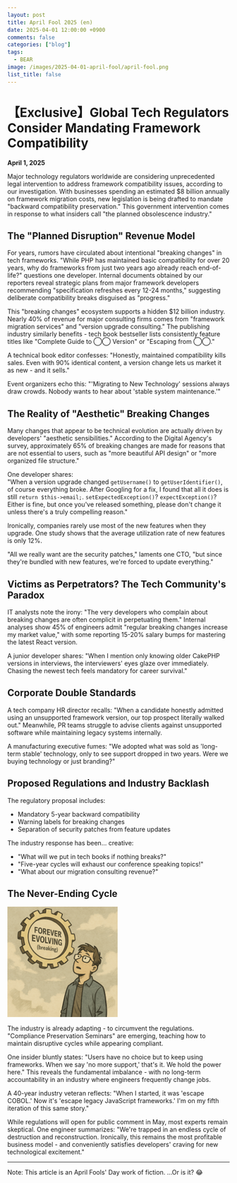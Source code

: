 ```yaml
---
layout: post
title: April Fool 2025 (en)
date: 2025-04-01 12:00:00 +0900
comments: false
categories: ["blog"]
tags:
  - BEAR
image: /images/2025-04-01-april-fool/april-fool.png
list_title: false
---
```



# 【Exclusive】Global Tech Regulators Consider Mandating Framework Compatibility

**April 1, 2025**

Major technology regulators worldwide are considering unprecedented legal intervention to address framework compatibility issues, according to our investigation. With businesses spending an estimated $8 billion annually on framework migration costs, new legislation is being drafted to mandate "backward compatibility preservation." This government intervention comes in response to what insiders call "the planned obsolescence industry."

## The "Planned Disruption" Revenue Model

For years, rumors have circulated about intentional "breaking changes" in tech frameworks. "While PHP has maintained basic compatibility for over 20 years, why do frameworks from just two years ago already reach end-of-life?" questions one developer. Internal documents obtained by our reporters reveal strategic plans from major framework developers recommending "specification refreshes every 12-24 months," suggesting deliberate compatibility breaks disguised as "progress."

This "breaking changes" ecosystem supports a hidden $12 billion industry. Nearly 40% of revenue for major consulting firms comes from "framework migration services" and "version upgrade consulting." The publishing industry similarly benefits - tech book bestseller lists consistently feature titles like "Complete Guide to ◯◯ Version" or "Escaping from ◯◯."

A technical book editor confesses: "Honestly, maintained compatibility kills sales. Even with 90% identical content, a version change lets us market it as new - and it sells."

Event organizers echo this: "'Migrating to New Technology' sessions always draw crowds. Nobody wants to hear about 'stable system maintenance.'"

## The Reality of "Aesthetic" Breaking Changes

Many changes that appear to be technical evolution are actually driven by developers' "aesthetic sensibilities." According to the Digital Agency's survey, approximately 65% of breaking changes are made for reasons that are not essential to users, such as "more beautiful API design" or "more organized file structure."

One developer shares:  
"When a version upgrade changed `getUsername()` to `getUserIdentifier()`, of course everything broke. After Googling for a fix, I found that all it does is still `return $this->email;`. `setExpectedException()`? `expectException()`? Either is fine, but once you've released something, please don't change it unless there's a truly compelling reason."

Ironically, companies rarely use most of the new features when they upgrade. One study shows that the average utilization rate of new features is only 12%.

"All we really want are the security patches," laments one CTO, "but since they're bundled with new features, we're forced to update everything."

## Victims as Perpetrators? The Tech Community's Paradox

IT analysts note the irony: "The very developers who complain about breaking changes are often complicit in perpetuating them." Internal analyses show 45% of engineers admit "regular breaking changes increase my market value," with some reporting 15-20% salary bumps for mastering the latest React version.

A junior developer shares: "When I mention only knowing older CakePHP versions in interviews, the interviewers' eyes glaze over immediately. Chasing the newest tech feels mandatory for career survival."

## Corporate Double Standards

A tech company HR director recalls: "When a candidate honestly admitted using an unsupported framework version, our top prospect literally walked out." Meanwhile, PR teams struggle to advise clients against unsupported software while maintaining legacy systems internally.

A manufacturing executive fumes: "We adopted what was sold as 'long-term stable' technology, only to see support dropped in two years. Were we buying technology or just branding?"

## Proposed Regulations and Industry Backlash

The regulatory proposal includes:
- Mandatory 5-year backward compatibility
- Warning labels for breaking changes
- Separation of security patches from feature updates

The industry response has been... creative:
- "What will we put in tech books if nothing breaks?"
- "Five-year cycles will exhaust our conference speaking topics!"
- "What about our migration consulting revenue?"

## The Never-Ending Cycle

<img src="/images/2025-04-01-april-fool/april-fool.png" alt="april-fool" style="width: 250px;">

The industry is already adapting - to circumvent the regulations. "Compliance Preservation Seminars" are emerging, teaching how to maintain disruptive cycles while appearing compliant.

One insider bluntly states: "Users have no choice but to keep using frameworks. When we say 'no more support,' that's it. We hold the power here." This reveals the fundamental imbalance - with no long-term accountability in an industry where engineers frequently change jobs.

A 40-year industry veteran reflects: "When I started, it was 'escape COBOL.' Now it's 'escape legacy JavaScript frameworks.' I'm on my fifth iteration of this same story."

While regulations will open for public comment in May, most experts remain skeptical. One engineer summarizes: "We're trapped in an endless cycle of destruction and reconstruction. Ironically, this remains the most profitable business model - and conveniently satisfies developers' craving for new technological excitement."

---

Note: This article is an April Fools' Day work of fiction. ...Or is it? 😂

